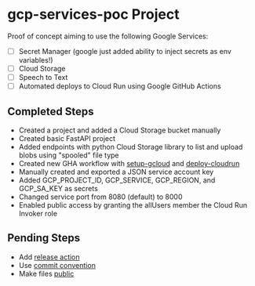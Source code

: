 # gcp-services-poc Project

Proof of concept aiming to use the following Google Services:

* [ ] Secret Manager (google just added ability to inject secrets as env variables!)
* [ ] Cloud Storage
* [ ] Speech to Text
* [ ] Automated deploys to Cloud Run using Google GitHub Actions

## Completed Steps

* Created a project and added a Cloud Storage bucket manually
* Created basic FastAPI project
* Added endpoints with python Cloud Storage library to list and upload blobs using "spooled" file type
* Created new GHA workflow with [setup-gcloud](https://github.com/google-github-actions/setup-gcloud)
and [deploy-cloudrun](https://github.com/google-github-actions/deploy-cloudrun)
* Manually created and exported a JSON service account key
* Added GCP_PROJECT_ID, GCP_SERVICE, GCP_REGION, and GCP_SA_KEY as secrets
* Changed service port from 8080 (default) to 8000
* Enabled public access by granting the allUsers member the Cloud Run Invoker role

## Pending Steps

* Add [release action](https://github.com/google-github-actions/release-please-action)
* Use [commit convention](https://www.conventionalcommits.org/en/v1.0.0/)
* Make files [public](https://cloud.google.com/storage/docs/access-control/making-data-public)
